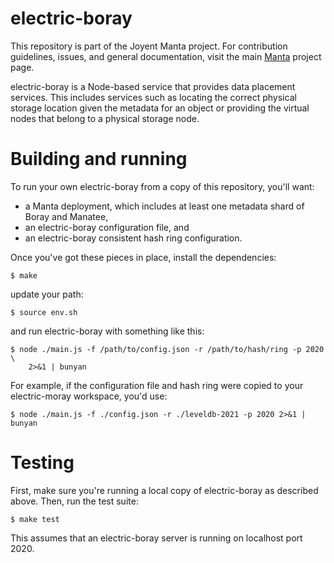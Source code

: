 <!--
    This Source Code Form is subject to the terms of the Mozilla Public
    License, v. 2.0. If a copy of the MPL was not distributed with this
    file, You can obtain one at http://mozilla.org/MPL/2.0/.
-->

<!--
    Copyright 2019 Joyent, Inc.
-->

# electric-boray

This repository is part of the Joyent Manta project.  For contribution
guidelines, issues, and general documentation, visit the main
[Manta](http://github.com/joyent/manta) project page.

electric-boray is a Node-based service that provides data placement
services. This includes services such as locating the correct physical storage
location given the metadata for an object or providing the virtual nodes that
belong to a physical storage node.


# Building and running

To run your own electric-boray from a copy of this repository, you'll want:

* a Manta deployment, which includes at least one metadata shard of Boray and
  Manatee,
* an electric-boray configuration file, and
* an electric-boray consistent hash ring configuration.

Once you've got these pieces in place, install the dependencies:

    $ make

update your path:

    $ source env.sh

and run electric-boray with something like this:

    $ node ./main.js -f /path/to/config.json -r /path/to/hash/ring -p 2020 \
        2>&1 | bunyan

For example, if the configuration file and hash ring were copied to your
electric-moray workspace, you'd use:

    $ node ./main.js -f ./config.json -r ./leveldb-2021 -p 2020 2>&1 | bunyan


# Testing

First, make sure you're running a local copy of electric-boray as described
above.  Then, run the test suite:

    $ make test

This assumes that an electric-boray server is running on localhost port 2020.
